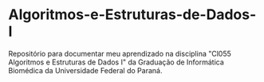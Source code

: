# Algoritmos-e-Estruturas-de-Dados-I
Repositório para documentar meu aprendizado na disciplina "Cl055 Algoritmos e Estruturas de Dados I" da Graduação de Informática Biomédica da Universidade Federal do Paraná.

